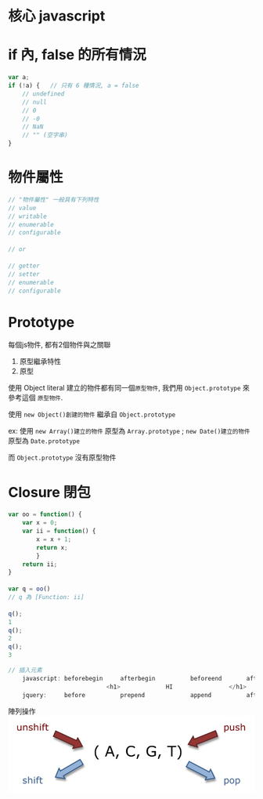 # 核心 javascript



# if 內, false 的所有情況

```js
var a;
if (!a) {   // 只有 6 種情況, a = false
    // undefined
    // null
    // 0
    // -0
    // NaN
    // "" (空字串)
}
```



# 物件屬性

```js
// "物件屬性" 一般具有下列特性
// value
// writable
// enumerable
// configurable

// or

// getter
// setter
// enumerable
// configurable
```



# Prototype

每個js物件, 都有2個物件與之關聯
1. 原型繼承特性
2. 原型

使用 Object literal 建立的物件都有同一個`原型物件`, 我們用 `Object.prototype` 來參考這個 `原型物件`.

使用 `new Object()創建的物件` 繼承自 `Object.prototype`

ex: 使用 `new Array()建立的物件` 原型為 `Array.prototype` ; `new Date()建立的物件` 原型為 `Date.prototype`

而 `Object.prototype` 沒有原型物件



# Closure 閉包

```js
var oo = function() {
    var x = 0;
    var ii = function() {
        x = x + 1;
        return x;
        }
    return ii;
}

var q = oo()
// q 為 [Function: ii]

q();
1
q();
2
q();
3
```



```js
// 插入元素
    javascript: beforebegin     afterbegin          beforeend       afterend
                            <h1>             HI                </h1>
    jquery:     before          prepend             append          after
```

陣列操作
![js_array_operate](../../img/js_array_operate.jpg)